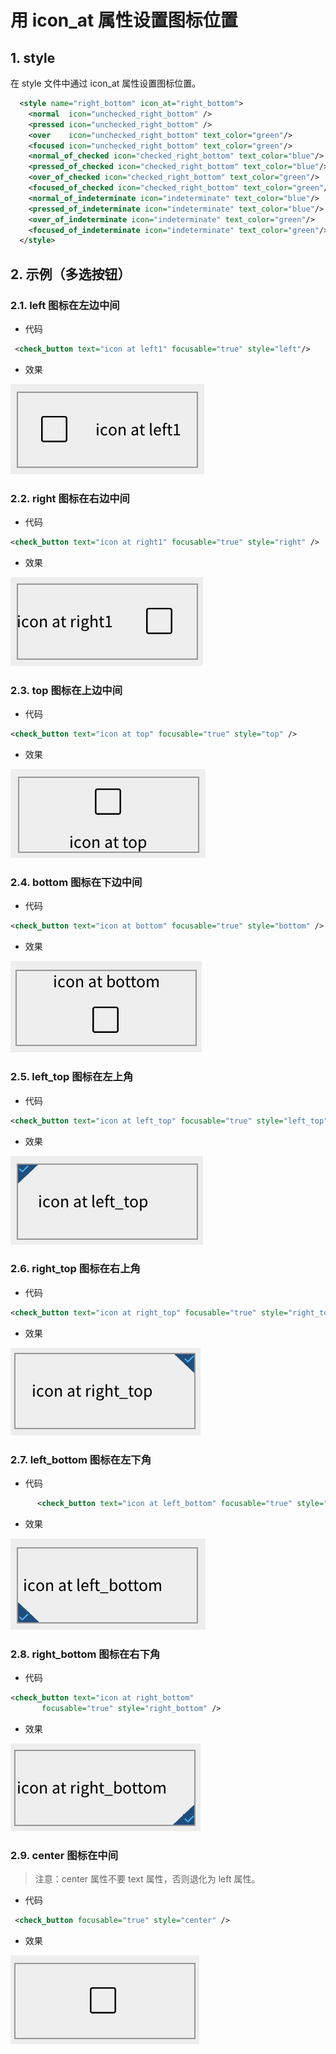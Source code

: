 # 用 icon_at 属性设置图标位置

## 1. style

在 style 文件中通过 icon_at 属性设置图标位置。

```xml
  <style name="right_bottom" icon_at="right_bottom">
    <normal  icon="unchecked_right_bottom" />
    <pressed icon="unchecked_right_bottom" />
    <over    icon="unchecked_right_bottom" text_color="green"/>
    <focused icon="unchecked_right_bottom" text_color="green"/>
    <normal_of_checked icon="checked_right_bottom" text_color="blue"/>
    <pressed_of_checked icon="checked_right_bottom" text_color="blue"/>
    <over_of_checked icon="checked_right_bottom" text_color="green"/>
    <focused_of_checked icon="checked_right_bottom" text_color="green"/>
    <normal_of_indeterminate icon="indeterminate" text_color="blue"/>
    <pressed_of_indeterminate icon="indeterminate" text_color="blue"/>
    <over_of_indeterminate icon="indeterminate" text_color="green"/>
    <focused_of_indeterminate icon="indeterminate" text_color="green"/>
  </style>
```

## 2. 示例（多选按钮）

### 2.1. left 图标在左边中间

* 代码

```xml
 <check_button text="icon at left1" focusable="true" style="left"/>
``` 

* 效果

![icon at left1](images/icon_at_left.png)

### 2.2. right 图标在右边中间

* 代码

```xml
<check_button text="icon at right1" focusable="true" style="right" />
```

* 效果

![icon at right1](images/icon_at_right.png)

### 2.3. top 图标在上边中间

* 代码

```xml
<check_button text="icon at top" focusable="true" style="top" />
```

* 效果

![icon at top](images/icon_at_top.png)

### 2.4. bottom 图标在下边中间

* 代码

```xml
<check_button text="icon at bottom" focusable="true" style="bottom" />
```

* 效果

![icon at bottom](images/icon_at_bottom.png)

### 2.5. left_top 图标在左上角

* 代码
    
```xml
<check_button text="icon at left_top" focusable="true" style="left_top" />
```

* 效果

![icon at left_top](images/icon_at_left_top.png)

### 2.6. right_top 图标在右上角

* 代码

```xml
<check_button text="icon at right_top" focusable="true" style="right_top" />
```

* 效果

![icon at right_top](images/icon_at_right_top.png)


### 2.7. left_bottom 图标在左下角

* 代码

```xml
      <check_button text="icon at left_bottom" focusable="true" style="left_bottom" />
```

* 效果

![icon at left_bottom](images/icon_at_left_bottom.png)

### 2.8. right_bottom 图标在右下角

* 代码

```xml
<check_button text="icon at right_bottom"
       focusable="true" style="right_bottom" />
```

* 效果

![icon at right_bottom](images/icon_at_right_bottom.png)

### 2.9. center 图标在中间

> 注意：center 属性不要 text 属性，否则退化为 left 属性。

* 代码

```xml
 <check_button focusable="true" style="center" />
```      

* 效果

![icon at center](images/icon_at_center.png)


 


